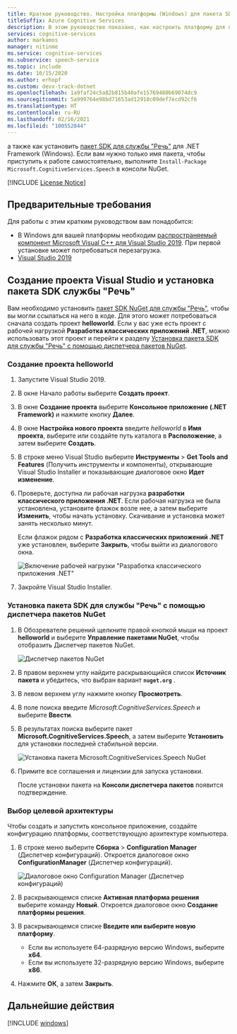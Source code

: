 ```yaml
---
title: Краткое руководство. Настройка платформы (Windows) для пакета SDK службы "Речь" для .NET Framework — служба "Речь"
titleSuffix: Azure Cognitive Services
description: В этом руководстве показано, как настроить платформу для приложения .NET Framework на C# для Windows с пакетом SDK службы "Речь".
services: cognitive-services
author: markamos
manager: nitinme
ms.service: cognitive-services
ms.subservice: speech-service
ms.topic: include
ms.date: 10/15/2020
ms.author: erhopf
ms.custom: devx-track-dotnet
ms.openlocfilehash: 1a9faf24c5a82b815b40afe15769480b69074dc9
ms.sourcegitcommit: 5a999764e98bd71653ad12918c09def7ecd92cf6
ms.translationtype: HT
ms.contentlocale: ru-RU
ms.lasthandoff: 02/16/2021
ms.locfileid: "100552844"
---
```

а также как установить [пакет SDK для службы "Речь"](~/articles/cognitive-services/speech-service/speech-sdk.md) для .NET Framework (Windows). Если вам нужно только имя пакета, чтобы приступить к работе самостоятельно, выполните `Install-Package Microsoft.CognitiveServices.Speech` в консоли NuGet.

[!INCLUDE [License Notice](~/includes/cognitive-services-speech-service-license-notice.md)]

## <a name="prerequisites"></a>Предварительные требования

Для работы с этим кратким руководством вам понадобится:

* В Windows для вашей платформы необходим [распространяемый компонент Microsoft Visual C++ для Visual Studio 2019](https://support.microsoft.com/en-us/topic/the-latest-supported-visual-c-downloads-2647da03-1eea-4433-9aff-95f26a218cc0). При первой установке может потребоваться перезагрузка.
* [Visual Studio 2019](https://visualstudio.microsoft.com/downloads/)

## <a name="create-a-visual-studio-project-and-install-the-speech-sdk"></a>Создание проекта Visual Studio и установка пакета SDK службы "Речь"

Вам необходимо установить [пакет SDK NuGet для службы "Речь"](https://aka.ms/csspeech/nuget), чтобы вы могли ссылаться на него в коде. Для этого может потребоваться сначала создать проект **helloworld**. Если у вас уже есть проект с рабочей нагрузкой **Разработка классических приложений .NET**, можно использовать этот проект и перейти к разделу [Установка пакета SDK для службы "Речь" с помощью диспетчера пакетов NuGet](#use-nuget-package-manager-to-install-the-speech-sdk).

### <a name="create-helloworld-project"></a>Создание проекта helloworld

1. Запустите Visual Studio 2019.

1. В окне Начало работы выберите **Создать проект**. 

1. В окне **Создание проекта** выберите **Консольное приложение (.NET Framework)** и нажмите кнопку **Далее**.

1. В окне **Настройка нового проекта** введите *helloworld* в **Имя проекта**, выберите или создайте путь каталога в **Расположение**, а затем выберите **Создать**.

1. В строке меню Visual Studio выберите **Инструменты** > **Get Tools and Features** (Получить инструменты и компоненты), открывающие Visual Studio Installer и показывающие диалоговое окно **Идет изменение**.

1. Проверьте, доступна ли рабочая нагрузка **разработки классического приложения .NET**. Если рабочая нагрузка не была установлена, установите флажок возле нее, а затем выберите **Изменить**, чтобы начать установку. Скачивание и установка может занять несколько минут.

   Если флажок рядом с **Разработка классических приложений .NET** уже установлен, выберите **Закрыть**, чтобы выйти из диалогового окна.

   ![Включение рабочей нагрузки "Разработка классического приложения .NET"](~/articles/cognitive-services/speech-service/media/sdk/vs-enable-net-desktop-workload.png)

1. Закройте Visual Studio Installer.

### <a name="use-nuget-package-manager-to-install-the-speech-sdk"></a>Установка пакета SDK для службы "Речь" с помощью диспетчера пакетов NuGet

1. В Обозревателе решений щелкните правой кнопкой мыши на проект **helloworld** и выберите **Управление пакетами NuGet**, чтобы отобразить Диспетчер пакетов NuGet.

   ![Диспетчер пакетов NuGet](~/articles/cognitive-services/speech-service/media/sdk/vs-nuget-package-manager.png)

1. В правом верхнем углу найдите раскрывающийся список **Источник пакета** и убедитесь, что выбран вариант **`nuget.org`** .

1. В левом верхнем углу нажмите кнопку **Просмотреть**.

1. В поле поиска введите *Microsoft.CognitiveServices.Speech* и выберите **Ввести**.

1. В результатах поиска выберите пакет **Microsoft.CognitiveServices.Speech**, а затем выберите **Установить** для установки последней стабильной версии.

   ![Установка пакета Microsoft.CognitiveServices.Speech NuGet](~/articles/cognitive-services/speech-service/media/sdk/qs-csharp-dotnet-windows-03-nuget-install-1.0.0.png)

1. Примите все соглашения и лицензии для запуска установки.

   После установки пакета на **Консоли диспетчера пакетов** появится подтверждение.

### <a name="choose-target-architecture"></a>Выбор целевой архитектуры

Чтобы создать и запустить консольное приложение, создайте конфигурацию платформы, соответствующую архитектуре компьютера.

1. В строке меню выберите **Сборка** > **Configuration Manager** (Диспетчер конфигураций). Откроется диалоговое окно **ConfigurationManager** (Диспетчер конфигураций).

   ![Диалоговое окно Configuration Manager (Диспетчер конфигураций)](~/articles/cognitive-services/speech-service/media/sdk/vs-configuration-manager-dialog-box.png)

1. В раскрывающемся списке **Активная платформа решения** выберите команду **Новый**. Откроется диалоговое окно **Создание платформы решения**.

1. В раскрывающемся списке **Введите или выберите новую платформу**.
   - Если вы используете 64-разрядную версию Windows, выберите **x64**.
   - Если вы используете 32-разрядную версию Windows, выберите **x86**.

1. Нажмите **ОК**, а затем **Закрыть**.

## <a name="next-steps"></a>Дальнейшие действия

[!INCLUDE [windows](../quickstart-list.md)]
